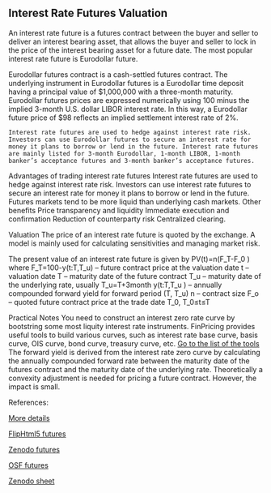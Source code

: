 ## Interest Rate Futures Valuation
   
An interest rate future is a futures contract between the buyer and seller to deliver an interest bearing asset, that allows the buyer and seller to lock in the price of the interest bearing asset for a future date. The most popular interest rate future is Eurodollar future.

Eurodollar futures contract is a cash-settled futures contract. The underlying instrument in Eurodollar futures is a Eurodollar time deposit having a principal value of $1,000,000 with a three-month maturity. Eurodollar futures prices are expressed numerically using 100 minus the implied 3-month U.S. dollar LIBOR interest rate. In this way, a Eurodollar future price of $98 reflects an implied settlement interest rate of 2%.

	Interest rate futures are used to hedge against interest rate risk. Investors can use Eurodollar futures to secure an interest rate for money it plans to borrow or lend in the future. Interest rate futures are mainly listed for 3-month Eurodollar, 1-month LIBOR, 1-month banker’s acceptance futures and 3-month banker’s acceptance futures.

Advantages of trading interest rate futures
Interest rate futures are used to hedge against interest rate risk. Investors can use interest rate futures to secure an interest rate for money it plans to borrow or lend in the future.  Futures markets tend to be more liquid than underlying cash markets.
Other benefits
	Price transparency and liquidity
	Immediate execution and confirmation
	Reduction of counterparty risk
	Centralized clearing.

Valuation
The price of an interest rate future is quoted by the exchange. A model is mainly used for calculating sensitivities and managing market risk.

The present value of an interest rate future is given by
PV(t)=n(F_T-F_0 )
where
	F_T=100-y(t:T,T_u) – future contract price at the valuation date
	t – valuation date
	T – maturity date of the future contract
	T_u – maturity date of the underlying rate, usually T_u=T+3month
	y(t:T,T_u ) – annually compounded forward yield for forward period (T, T_u)
	n – contract size
	F_o – quoted future contract price at the trade date T_0, T_0≤t≤T

Practical Notes
	You need to construct an interest zero rate curve by bootstring some most liquity interest rate instruments. FinPricing provides useful tools to build various curves, such as interest rate base curve, basis curve, OIS curve, bond curve, treasury curve, etc. <a href="/curveVolList.html">Go to the list of the tools</a>
	The forward yield is derived from the interest rate zero curve by calculating the annually compounded forward rate between the maturity date of the futures contract and the maturity date of the underlying rate.
	Theoretically a convexity adjustment is needed for pricing a future contract. However, the impact is small.




References:

   
[More details](./IrFuture-34.pdf)
   
[FlipHtml5 futures](https://fliphtml5.com/download/download-pdf-file.php?str=x0DZh9GTud3bENXamIDO5UjM5ITPkl0av9mY)
   
[Zenodo futures](https://zenodo.org/record/4031743/files/IrFuture-34.pdf)
   
[OSF futures](https://osf.io/j9apv/download)

[Zenodo sheet](https://zenodo.org/record/6548879#.YpDvbagpDq4)

